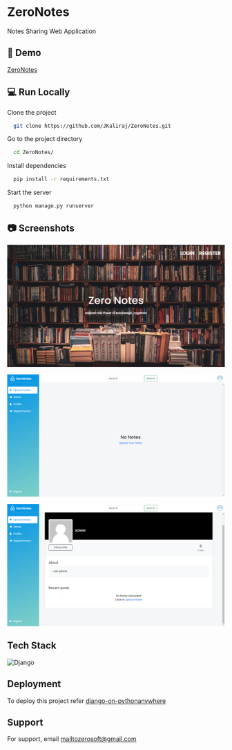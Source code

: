 
# ZeroNotes

Notes Sharing Web Application


## 🚀 Demo

[ZeroNotes](https://zeronotes.pythonanywhere.com)
## 💻 Run Locally

Clone the project

```bash
  git clone https://github.com/JKaliraj/ZeroNotes.git
```

Go to the project directory

```bash
  cd ZeroNotes/
```

Install dependencies

```bash
  pip install -r requirements.txt
```

Start the server

```bash
  python manage.py runserver
```


## 📷 Screenshots

![App Screenshot](screenshots/login.png)

![App Screenshot](screenshots/home.png)

![App Screenshot](screenshots/profile.png)


## Tech Stack

![Django](https://img.shields.io/badge/django-%23092E20.svg?style=for-the-badge&logo=django&logoColor=white)


## Deployment

To deploy this project refer 
[django-on-pythonanywhere](https://zappycode.com/tutorials/deploy-django-project-on-pythonanywhere)




## Support

For support, email mailtozerosoft@gmail.com


